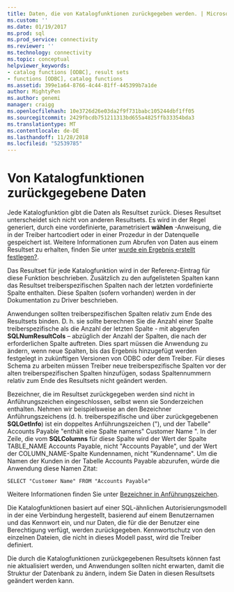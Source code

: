 ```yaml
---
title: Daten, die von Katalogfunktionen zurückgegeben werden. | Microsoft-Dokumentation
ms.custom: ''
ms.date: 01/19/2017
ms.prod: sql
ms.prod_service: connectivity
ms.reviewer: ''
ms.technology: connectivity
ms.topic: conceptual
helpviewer_keywords:
- catalog functions [ODBC], result sets
- functions [ODBC], catalog functions
ms.assetid: 399e1a64-8766-4c44-81ff-445399b7a1de
author: MightyPen
ms.author: genemi
manager: craigg
ms.openlocfilehash: 10e3726d26e03da2f9f731babc105244dbf1ff05
ms.sourcegitcommit: 2429fbcdb751211313bd655a4825ffb33354bda3
ms.translationtype: MT
ms.contentlocale: de-DE
ms.lasthandoff: 11/28/2018
ms.locfileid: "52539785"
---
```

# <a name="data-returned-by-catalog-functions"></a>Von Katalogfunktionen zurückgegebene Daten
Jede Katalogfunktion gibt die Daten als Resultset zurück. Dieses Resultset unterscheidet sich nicht von anderen Resultsets. Es wird in der Regel generiert, durch eine vordefinierte, parametrisiert **wählen** -Anweisung, die in der Treiber hartcodiert oder in einer Prozedur in der Datenquelle gespeichert ist. Weitere Informationen zum Abrufen von Daten aus einem Resultset zu erhalten, finden Sie unter [wurde ein Ergebnis erstellt festlegen?](../../../odbc/reference/develop-app/was-a-result-set-created.md).  
  
 Das Resultset für jede Katalogfunktion wird in der Referenz-Eintrag für diese Funktion beschrieben. Zusätzlich zu den aufgelisteten Spalten kann das Resultset treiberspezifischen Spalten nach der letzten vordefinierte Spalte enthalten. Diese Spalten (sofern vorhanden) werden in der Dokumentation zu Driver beschrieben.  
  
 Anwendungen sollten treiberspezifischen Spalten relativ zum Ende des Resultsets binden. D. h. sie sollte berechnen Sie die Anzahl einer Spalte treiberspezifische als die Anzahl der letzten Spalte - mit abgerufen **SQLNumResultCols** – abzüglich der Anzahl der Spalten, die nach der erforderlichen Spalte auftreten. Dies spart müssen die Anwendung zu ändern, wenn neue Spalten, bis das Ergebnis hinzugefügt werden festgelegt in zukünftigen Versionen von ODBC oder dem Treiber. Für dieses Schema zu arbeiten müssen Treiber neue treiberspezifische Spalten vor der alten treiberspezifischen Spalten hinzufügen, sodass Spaltennummern relativ zum Ende des Resultsets nicht geändert werden.  
  
 Bezeichner, die im Resultset zurückgegeben werden sind nicht in Anführungszeichen eingeschlossen, selbst wenn sie Sonderzeichen enthalten. Nehmen wir beispielsweise an den Bezeichner Anführungszeichens (d. h. treiberspezifische und über zurückgegebenen **SQLGetInfo**) ist ein doppeltes Anführungszeichen ("), und der Tabelle" Accounts Payable "enthält eine Spalte namens" Customer Name ". In der Zeile, die vom **SQLColumns** für diese Spalte wird der Wert der Spalte TABLE_NAME Accounts Payable, nicht "Accounts Payable", und der Wert der COLUMN_NAME-Spalte Kundennamen, nicht "Kundenname". Um die Namen der Kunden in der Tabelle Accounts Payable abzurufen, würde die Anwendung diese Namen Zitat:  
  
```  
SELECT "Customer Name" FROM "Accounts Payable"  
```  
  
 Weitere Informationen finden Sie unter [Bezeichner in Anführungszeichen](../../../odbc/reference/develop-app/quoted-identifiers.md).  
  
 Die Katalogfunktionen basiert auf einer SQL-ähnlichen Autorisierungsmodell in der eine Verbindung hergestellt, basierend auf einem Benutzernamen und das Kennwort ein, und nur Daten, die für die der Benutzer eine Berechtigung verfügt, werden zurückgegeben. Kennwortschutz von den einzelnen Dateien, die nicht in dieses Modell passt, wird die Treiber definiert.  
  
 Die durch die Katalogfunktionen zurückgegebenen Resultsets können fast nie aktualisiert werden, und Anwendungen sollten nicht erwarten, damit die Struktur der Datenbank zu ändern, indem Sie Daten in diesen Resultsets geändert werden kann.
